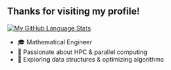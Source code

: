 ## Thanks for visiting my profile!
[![My GitHub Language Stats](https://github-readme-stats.vercel.app/api/top-langs/?username=tucob97&langs_count=5&theme=tokyonight)]()

- 🎓  Mathematical Engineer
- 🔭  Passionate about HPC & parallel computing
- 🌱  Exploring data structures & optimizing algorithms

<!--
**tucob97/tucob97** is a ✨ _special_ ✨ repository because its `README.md` (this file) appears on your GitHub profile.

Here are some ideas to get you started:

- 🔭 I’m currently working on ...
- 🌱 I’m currently learning ...
- 👯 I’m looking to collaborate on ...
- 🤔 I’m looking for help with ...
- 💬 Ask me about ...
- 📫 How to reach me: ...
- 😄 Pronouns: ...
- ⚡ Fun fact: ...
-->
